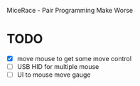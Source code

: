 MiceRace - Pair Programming Make Worse

# TODO

- [x] move mouse to get some move control
- [ ] USB HID for multiple mouse
- [ ] UI to mouse move gauge
